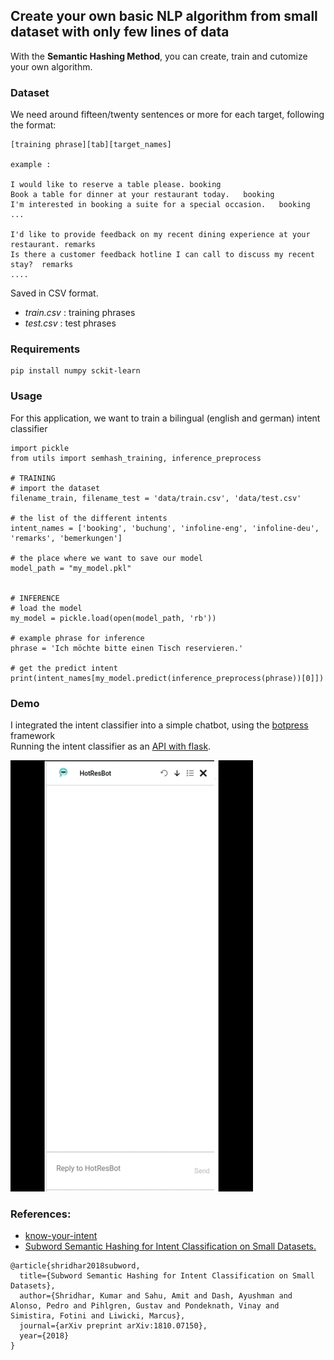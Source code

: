 ## Create your own basic NLP algorithm from small dataset with only few lines of data

With the **Semantic Hashing Method**, you can create, train and cutomize your own algorithm.

### Dataset
We need around fifteen/twenty sentences or more for each target, following the format:

``` 
[training phrase][tab][target_names]

example :

I would like to reserve a table please. booking
Book a table for dinner at your restaurant today.	booking
I'm interested in booking a suite for a special occasion.	booking
...

I'd like to provide feedback on my recent dining experience at your restaurant.	remarks
Is there a customer feedback hotline I can call to discuss my recent stay?	remarks
....
``` 

Saved in CSV format.

- *train.csv* : training phrases
- *test.csv* : test phrases

### Requirements
```
pip install numpy sckit-learn
``` 

### Usage

For this application, we want to train a bilingual (english and german) intent classifier
``` 
import pickle
from utils import semhash_training, inference_preprocess

# TRAINING
# import the dataset
filename_train, filename_test = 'data/train.csv', 'data/test.csv'

# the list of the different intents
intent_names = ['booking', 'buchung', 'infoline-eng', 'infoline-deu', 'remarks', 'bemerkungen']

# the place where we want to save our model
model_path = "my_model.pkl"


# INFERENCE
# load the model
my_model = pickle.load(open(model_path, 'rb'))

# example phrase for inference
phrase = 'Ich möchte bitte einen Tisch reservieren.'

# get the predict intent
print(intent_names[my_model.predict(inference_preprocess(phrase))[0]])
``` 

### Demo
I integrated the intent classifier into a simple chatbot, using the [botpress](https://botpress.com/docs/) framework\
Running the intent classifier as an [API with flask](https://github.com/mzmpiononz/Simple-NLP-Algo-from-Small-Dataset-with-Semhash-method/blob/main/server.py).

![](https://github.com/mzmpiononz/Simple-NLP-Algo-from-Small-Dataset-with-Semhash-method/blob/main/hotresbot.gif)

### References:
- [know-your-intent](https://github.com/kumar-shridhar/Know-Your-Intent/tree/master)
- [Subword Semantic Hashing for Intent Classification on Small Datasets.](https://arxiv.org/abs/1810.07150)
``` 
@article{shridhar2018subword,
  title={Subword Semantic Hashing for Intent Classification on Small Datasets},
  author={Shridhar, Kumar and Sahu, Amit and Dash, Ayushman and Alonso, Pedro and Pihlgren, Gustav and Pondeknath, Vinay and Simistira, Fotini and Liwicki, Marcus},
  journal={arXiv preprint arXiv:1810.07150},
  year={2018}
}
``` 
